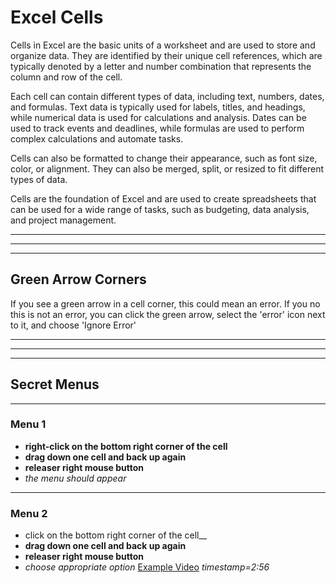 # Excel Cells
Cells in Excel are the basic units of a worksheet and are used to store and organize data. They are identified by their unique cell references, which are typically denoted by a letter and number combination that represents the column and row of the cell.

Each cell can contain different types of data, including text, numbers, dates, and formulas. Text data is typically used for labels, titles, and headings, while numerical data is used for calculations and analysis. Dates can be used to track events and deadlines, while formulas are used to perform complex calculations and automate tasks.

Cells can also be formatted to change their appearance, such as font size, color, or alignment. They can also be merged, split, or resized to fit different types of data.

Cells are the foundation of Excel and are used to create spreadsheets that can be used for a wide range of tasks, such as budgeting, data analysis, and project management.

---
---
---

## Green Arrow Corners
If you see a green arrow in a cell corner, this could mean an error.
If you no this is not an error, you can click the green arrow, select the 'error' icon next to it, and choose 'Ignore Error'

---
---
---

## Secret Menus
---
### Menu 1
* __right-click on the bottom right corner of the cell__
* __drag down one cell and back up again__
* __releaser right mouse button__
* _the menu should appear_
---
### Menu 2
* click on the bottom right corner of the cell__
* __drag down one cell and back up again__
* __releaser right mouse button__
* _choose appropriate option_
[Example Video](https://www.youtube.com/watch?v=fODnNDNMXiI&list=WL&index=89&t=9913s)
_timestamp=2:56_
